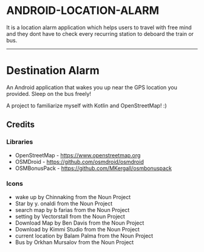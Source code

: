 # ANDROID-LOCATION-ALARM
It is a location alarm application which helps users to travel with free mind and they dont have to check every recurring station to deboard the train or bus.
*************************
# Destination Alarm

An Android application that wakes you up near the GPS location you provided. Sleep on the bus freely!

A project to familiarize myself with Kotlin and OpenStreetMap! :)

## Credits

### Libraries
* OpenStreetMap - https://www.openstreetmap.org
* OSMDroid - https://github.com/osmdroid/osmdroid
* OSMBonusPack - https://github.com/MKergall/osmbonuspack

### Icons
* wake up by Chinnaking from the Noun Project
* Star by y. onaldi from the Noun Project
* search map by b farias from the Noun Project
* setting by Vectorstall from the Noun Project
* Download Map by Ben Davis from the Noun Project
* Download by Kimmi Studio from the Noun Project
* current location by Balam Palma from the Noun Project
* Bus by Orkhan Mursalov from the Noun Project